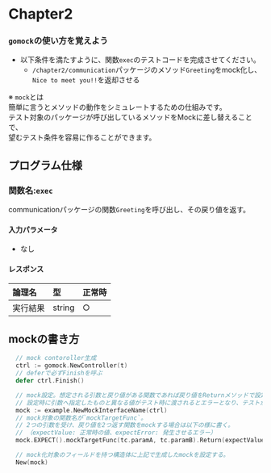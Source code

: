 # Chapter2
### `gomock`の使い方を覚えよう
- 以下条件を満たすように、関数`exec`のテストコードを完成させてください。
  - `/chapter2/communication`パッケージのメソッド`Greeting`をmock化し、`Nice to meet you!!`を返却させる

※ `mock`とは  
簡単に言うとメソッドの動作をシミュレートするための仕組みです。  
テスト対象のパッケージが呼び出しているメソッドをMockに差し替えることで、  
望むテスト条件を容易に作ることができます。

## プログラム仕様
### 関数名:`exec`
communicationパッケージの関数`Greeting`を呼び出し、その戻り値を返す。

#### 入力パラメータ
- なし

#### レスポンス
| 論理名 | 型 | 正常時 |
|:--|:--|:--|
| 実行結果 | string | ○ |


## mockの書き方
```go
  // mock contoroller生成
  ctrl := gomock.NewController(t)
  // deferで必ずFinishを呼ぶ
  defer ctrl.Finish()

  // mock設定。想定される引数と戻り値がある関数であれば戻り値をReturnメソッドで設定する
  // 設定時に引数へ指定したものと異なる値がテスト時に渡されるとエラーとなり、テストが失敗する。
  mock := example.NewMockInterfaceName(ctrl)
  // mock対象の関数名が`mockTargetFunc`。
  // 2つの引数を受け、戻り値を2つ返す関数をmockする場合は以下の様に書く。
  // （expectValue: 正常時の値、expectError: 発生させるエラー）
  mock.EXPECT().mockTargetFunc(tc.paramA, tc.paramB).Return(expectValue, expectError)

  // mock化対象のフィールドを持つ構造体に上記で生成したmockを設定する。
  New(mock)
```
